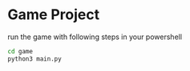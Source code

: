 # Game Project

run the game with following steps in your powershell

```sh
cd game
python3 main.py
```